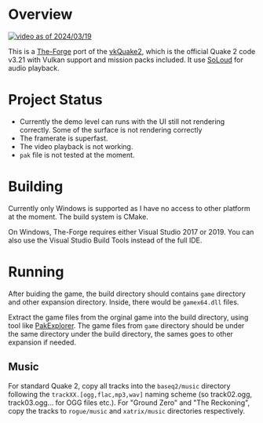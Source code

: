 Overview
===

[![video as of 2024/03/19](http://img.youtube.com/vi/Gy5WDMurE0M/0.jpg)](http://www.youtube.com/watch?v=Gy5WDMurE0M)

This is a [The-Forge](https://github.com/ConfettiFX/The-Forge) port of the [vkQuake2](https://github.com/kondrak/vkQuake2), which is the official Quake 2 code v3.21 with Vulkan support and mission packs included. It use [SoLoud](https://github.com/jarikomppa/soloud) for audio playback.

Project Status
===

* Currently the demo level can runs with the UI still not rendering correctly. Some of the surface is not rendering correctly
* The framerate is superfast.
* The video playback is not working.
* `pak` file is not tested at the moment.

Building
===

Currently only Windows is supported as I have no access to other platform at the moment. The build system is CMake.

On Windows, The-Forge requires either Visual Studio 2017 or 2019. You can also use the Visual Studio Build Tools instead of the full IDE.

Running
===

After buiding the game, the build directory should contains  `game` directory and other expansion directory. Inside, there would be `gamex64.dll` files.

Extract the game files from the orginal game into the build directory, using tool like [PakExplorer](https://valvedev.info/tools/pakexplorer/). The game files from `game` directory should be under the same directory under the build directory, the sames goes to other expansion if needed.

## Music
For standard Quake 2, copy all tracks into the `baseq2/music` directory following the `trackXX.[ogg,flac,mp3,wav]` naming scheme (so track02.ogg, track03.ogg... for OGG files etc.). For "Ground Zero" and "The Reckoning", copy the tracks to `rogue/music` and `xatrix/music` directories respectively. 
